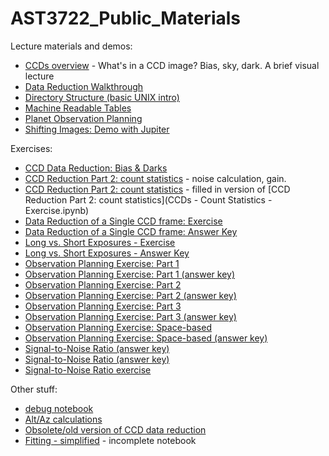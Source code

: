 # AST3722_Public_Materials
 
Lecture materials and demos:
 * [CCDs overview](<CCDs Overview - Data Reduction.ipynb>) - What's in a CCD image?  Bias, sky, dark.  A brief visual lecture
 * [Data Reduction Walkthrough](DataReductionWalkthrough.ipynb)
 * [Directory Structure (basic UNIX intro)](DirectoryStructure.ipynb)
 * [Machine Readable Tables](MachineReadableTables.ipynb)
 * [Planet Observation Planning](<Planet Observation Planning.ipynb>)
 * [Shifting Images: Demo with Jupiter](Shifting.ipynb)


Exercises:
* [CCD Data Reduction: Bias & Darks](<CCD Reduction - Biases and Darks Exercise.ipynb>)
* [CCD Reduction Part 2: count statistics](<CCDs - Count Statistics - Exercise.ipynb>) - noise calculation, gain. 
* [CCD Reduction Part 2: count statistics](<CCDs - Photon Count Statistics.ipynb>) - filled in version of [CCD Reduction Part 2: count statistics](CCDs - Count Statistics - Exercise.ipynb) 
* [Data Reduction of a Single CCD frame: Exercise](DataReduction_SingleFrame_exercise_filled.ipynb)
* [Data Reduction of a Single CCD frame: Answer Key](DataReduction_SingleFrame_exercise.ipynb)
* [Long vs. Short Exposures - Exercise](<Long Exposures or Short Exposures.ipynb>)
* [Long vs. Short Exposures - Answer Key](LongOrShortAnswerKey.ipynb)
* [Observation Planning Exercise: Part 1](<Observation Planning Exercise.ipynb>)
* [Observation Planning Exercise: Part 1 (answer key)](<Observation Planning.ipynb>)
* [Observation Planning Exercise: Part 2](<Observation Planning Part 2 Exercise.ipynb>)
* [Observation Planning Exercise: Part 2 (answer key)](<Observation Planning Part 2.ipynb>)
* [Observation Planning Exercise: Part 3](<Observation Planning Part 3 Exercise.ipynb>)
* [Observation Planning Exercise: Part 3 (answer key)](<Observation Planning Part 3.ipynb>)
* [Observation Planning Exercise: Space-based](<Observation Planning - Space-based - Exercise.ipynb>)
* [Observation Planning Exercise: Space-based (answer key)](<Observation Planning - Space-Based.ipynb>)
* [Signal-to-Noise Ratio (answer key)](<SNR Investigation Continued (answer key 1).ipynb>)
* [Signal-to-Noise Ratio (answer key)](<SNR Investigation Continued (answer key two).ipynb>)
* [Signal-to-Noise Ratio exercise](<SNR Investigation Continued.ipynb>) 

Other stuff:
 * [debug notebook](debug_notebook.ipynb)
 * [Alt/Az calculations](AltAzcalculations.ipynb)
 * [Obsolete/old version of CCD data reduction](CCDReductionLabExercise.ipynb)
 * [Fitting - simplified](<Fitting - Simple Version.ipynb>) - incomplete notebook


 
 
